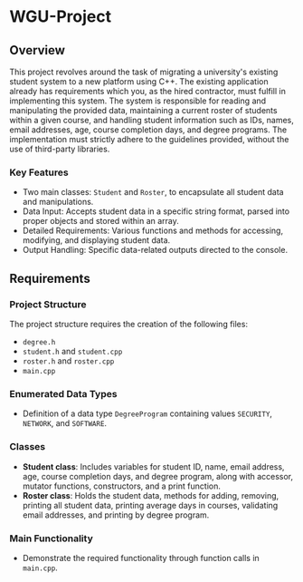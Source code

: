 # WGU-Project

## Overview

This project revolves around the task of migrating a university's existing student system to a new platform using C++. The existing application already has requirements which you, as the hired contractor, must fulfill in implementing this system. The system is responsible for reading and manipulating the provided data, maintaining a current roster of students within a given course, and handling student information such as IDs, names, email addresses, age, course completion days, and degree programs. The implementation must strictly adhere to the guidelines provided, without the use of third-party libraries.

### Key Features

- Two main classes: `Student` and `Roster`, to encapsulate all student data and manipulations.
- Data Input: Accepts student data in a specific string format, parsed into proper objects and stored within an array.
- Detailed Requirements: Various functions and methods for accessing, modifying, and displaying student data.
- Output Handling: Specific data-related outputs directed to the console.

## Requirements

### Project Structure

The project structure requires the creation of the following files:
- `degree.h`
- `student.h` and `student.cpp`
- `roster.h` and `roster.cpp`
- `main.cpp`

### Enumerated Data Types

- Definition of a data type `DegreeProgram` containing values `SECURITY`, `NETWORK`, and `SOFTWARE`.

### Classes

- **Student class**: Includes variables for student ID, name, email address, age, course completion days, and degree program, along with accessor, mutator functions, constructors, and a print function.
- **Roster class**: Holds the student data, methods for adding, removing, printing all student data, printing average days in courses, validating email addresses, and printing by degree program.

### Main Functionality

- Demonstrate the required functionality through function calls in `main.cpp`.
